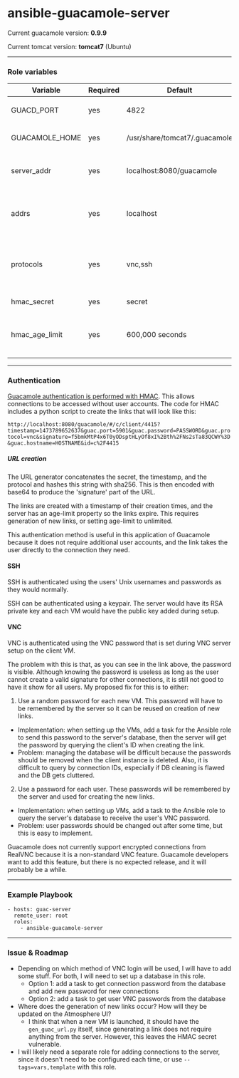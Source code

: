 # ansible-guacamole-server

Current guacamole version: **0.9.9**

Current tomcat version: **tomcat7** (Ubuntu)

---
### Role variables
| Variable                | Required | Default | Choices                   | Comments                                 |
|-------------------------|----------|---------|---------------------------|------------------------------------------|
| GUACD_PORT              | yes      | 4822    | any port                  | use in `guacamole.properties` template   |
| GUACAMOLE_HOME          | yes      | /usr/share/tomcat7/.guacamole |                | [Read this if you want to move `GUACAMOLE_HOME`](http://guacamole.incubator.apache.org/doc/gug/configuring-guacamole.html)|
| server_addr             | yes      | localhost:8080/guacamole  | hostname of the server | This is used to get the beginning of the URL by the URL generator|
| addrs                   | yes      | localhost| any IPs you want to connect to| used in `gen_guac_url.py` template|
| protocols               | yes      | vnc,ssh | vnc, ssh                  | used in `gen_guac_url.py` template to specify the connection types we want for each addr|
| hmac_secret             | yes      | secret  | any string                | HMAC auth relies on this, so make it good!                         |
| hmac_age_limit          | yes      | 600,000 seconds | time in seconds   | used in `gucamole.properties` template to set how long a generated URL is valid|
---
### Authentication
[Guacamole authentication is performed with HMAC](https://github.com/calvinmclean/guacamole-auth-hmac). This allows connections to be accessed without user accounts. The code for HMAC includes a python script to create the links that will look like this:

`http://localhost:8080/guacamole/#/c/client/4415?timestamp=1473789652637&guac.port=5901&guac.password=PASSWORD&guac.protocol=vnc&signature=f5bmkMtP4x6T0yODsptHLyOf8xI%2Bth%2FNs2sTa83QCWY%3D&guac.hostname=HOSTNAME&id=c%2F4415`

##### URL creation
The URL generator concatenates the secret, the timestamp, and the protocol and hashes this string with sha256. This is then encoded with base64 to produce the 'signature' part of the URL.

The links are created with a timestamp of their creation times, and the server has an age-limit property so the links expire. This requires generation of new links, or setting age-limit to unlimited.

This authentication method is useful in this application of Guacamole because it does not require additional user accounts, and the link takes the user directly to the connection they need.

#### SSH
SSH is authenticated using the users' Unix usernames and passwords as they would normally.

SSH can be authenticated using a keypair. The server would have its RSA private key and each VM would have the public key added during setup.

#### VNC
VNC is authenticated using the VNC password that is set during VNC server setup on the client VM.

The problem with this is that, as you can see in the link above, the password is visible. Although knowing the password is useless as long as the user cannot create a valid signature for other connections, it is still not good to have it show for all users. My proposed fix for this is to either:

1. Use a random password for each new VM. This password will have to be remembered by the server so it can be reused on creation of new links.
  - Implementation: when setting up the VMs, add a task for the Ansible role to send this password to the server's database, then the server will get the password by querying the client's ID when creating the link.
  - Problem: managing the database will be difficult because the passwords should be removed when the client instance is deleted. Also, it is difficult to query by connection IDs, especially if DB cleaning is flawed and the DB gets cluttered.
2. Use a password for each user. These passwords will be remembered by the server and used for creating the new links.
  - Implementation: when setting up VMs, add a task to the Ansible role to query the server's database to receive the user's VNC password.
  - Problem: user passwords should be changed out after some time, but this is easy to implement.

Guacamole does not currently support encrypted connections from RealVNC because it is a non-standard VNC feature. Guacamole developers want to add this feature, but there is no expected release, and it will probably be a while.

---
### Example Playbook
```
- hosts: guac-server
  remote_user: root
  roles:
    - ansible-guacamole-server
```
---
### Issue & Roadmap
- Depending on which method of VNC login will be used, I will have to add some stuff. For both, I will need to set up a database in this role.
  - Option 1: add a task to get connection password from the database and add new password for new connections
  - Option 2: add a task to get user VNC passwords from the database
- Where does the generation of new links occur? How will they be updated on the Atmosphere UI?
  - I think that when a new VM is launched, it should have the `gen_guac_url.py` itself, since generating a link does not require anything from the server. However, this leaves the HMAC secret vulnerable.
- I will likely need a separate role for adding connections to the server, since it doesn't need to be configured each time, or use `--tags=vars,template` with this role.
